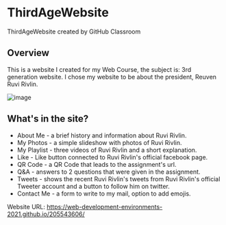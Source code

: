 # ThirdAgeWebsite
ThirdAgeWebsite created by GitHub Classroom

## Overview
This is a website I created for my Web Course, the subject is: 3rd generation website.
I chose my website to be about the president, Reuven Ruvi Rivlin.

![image](https://user-images.githubusercontent.com/62620992/113936622-b0e2af00-9800-11eb-8207-13704329db6e.png)

## What's in the site?

* About Me - a brief history and information about Ruvi Rivlin.
* My Photos - a simple slideshow with photos of Ruvi Rivlin.
* My Playlist - three videos of Ruvi Rivlin and a short explanation.
* Like - Like button connected to Ruvi Rivlin's official facebook page.
* QR Code - a QR Code that leads to the assignment's url.
* Q&A - answers to 2 questions that were given in the assignment.
* Tweets - shows the recent Ruvi Rivlin's tweets from Ruvi Rivlin's official Tweeter account and a button to follow him on twitter.
* Contact Me - a form to write to my mail, option to add emojis.

Website URL:
https://web-development-environments-2021.github.io/205543606/
